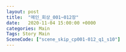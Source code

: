```yaml
---
layout: post
title:  "메인_회상_001~012장"
date:   2020-11-04 15:00:00 +0000
categories: Main
Tags: Story Main
SceneCode: ["scene_skip_cp001-012_q1_s10"]
---
```

